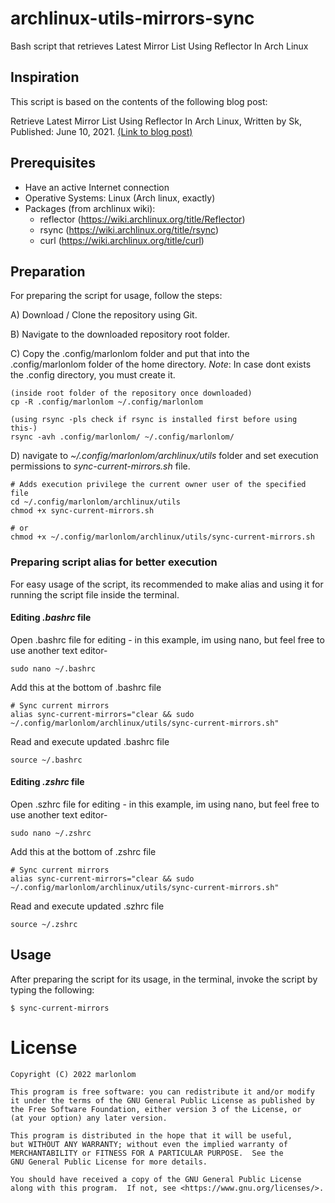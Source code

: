 # archlinux-utils-mirrors-sync
Bash script that retrieves Latest Mirror List Using Reflector In Arch Linux


## Inspiration
This script is based on the contents of the following blog post:

Retrieve Latest Mirror List Using Reflector In Arch Linux, Written by Sk, Published: June 10, 2021. [(Link to blog post)](https://ostechnix.com/retrieve-latest-mirror-list-using-reflector-arch-linux/)


## Prerequisites

* Have an active Internet connection
* Operative Systems: Linux (Arch linux, exactly)
* Packages (from archlinux wiki):
  - reflector (https://wiki.archlinux.org/title/Reflector)
  - rsync (https://wiki.archlinux.org/title/rsync)
  - curl (https://wiki.archlinux.org/title/curl)


## Preparation
For preparing the script for usage, follow the steps:

A) Download / Clone the repository using Git.

B) Navigate to the downloaded repository root folder.

C) Copy the .config/marlonlom folder and put that into the .config/marlonlom folder of the home directory.
_Note_: In case dont exists the .config directory, you must create it.

```
(inside root folder of the repository once downloaded)
cp -R .config/marlonlom ~/.config/marlonlom

(using rsync -pls check if rsync is installed first before using this-)
rsync -avh .config/marlonlom/ ~/.config/marlonlom/
```

D) navigate to _~/.config/marlonlom/archlinux/utils_ folder and set execution permissions to _sync-current-mirrors.sh_ file. 

```
# Adds execution privilege the current owner user of the specified file
cd ~/.config/marlonlom/archlinux/utils
chmod +x sync-current-mirrors.sh

# or
chmod +x ~/.config/marlonlom/archlinux/utils/sync-current-mirrors.sh
```

### Preparing script alias for better execution
For easy usage of the script, its recommended to make alias and using it for running the script file inside the terminal.


#### Editing *.bashrc* file
Open .bashrc file for editing - in this example, im using nano, but feel free to use another text editor-
```
sudo nano ~/.bashrc
```

Add this at the bottom of .bashrc file
```
# Sync current mirrors
alias sync-current-mirrors="clear && sudo ~/.config/marlonlom/archlinux/utils/sync-current-mirrors.sh"
```

Read and execute updated .bashrc file
```
source ~/.bashrc
```

#### Editing *.zshrc* file
Open .szhrc file for editing - in this example, im using nano, but feel free to use another text editor-
```
sudo nano ~/.zshrc
```

Add this at the bottom of .zshrc file
```
# Sync current mirrors
alias sync-current-mirrors="clear && sudo ~/.config/marlonlom/archlinux/utils/sync-current-mirrors.sh"
```

Read and execute updated .szhrc file
```
source ~/.zshrc
```


## Usage
After preparing the script for its usage, in the terminal, invoke the script by typing the following:

```
$ sync-current-mirrors
```


# License
```
Copyright (C) 2022 marlonlom

This program is free software: you can redistribute it and/or modify
it under the terms of the GNU General Public License as published by
the Free Software Foundation, either version 3 of the License, or
(at your option) any later version.

This program is distributed in the hope that it will be useful,
but WITHOUT ANY WARRANTY; without even the implied warranty of
MERCHANTABILITY or FITNESS FOR A PARTICULAR PURPOSE.  See the
GNU General Public License for more details.

You should have received a copy of the GNU General Public License
along with this program.  If not, see <https://www.gnu.org/licenses/>.
```
